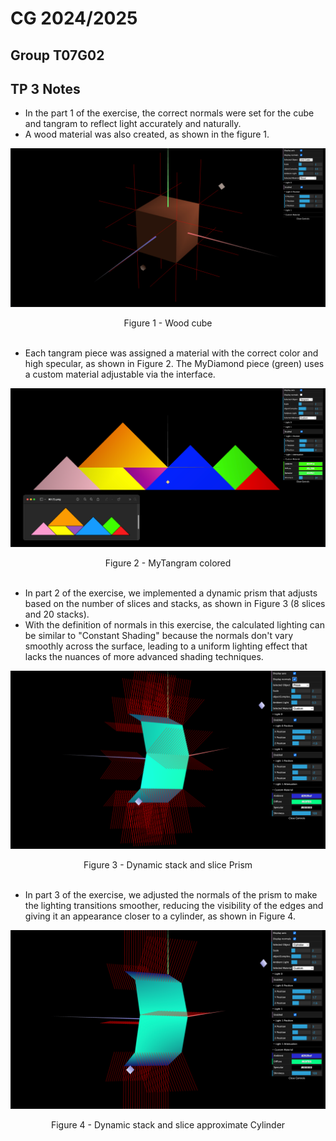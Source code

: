 # CG 2024/2025

## Group T07G02

## TP 3 Notes
- In the part 1 of the exercise, the correct normals were set for the cube and tangram to reflect light accurately and naturally. 
- A wood material was also created, as shown in the figure 1.

![](screenshots/cg-t07g02-tp3-1.png)
<p align="center" justify="center">Figure 1 - Wood cube<br/><br/>


- Each tangram piece was assigned a material with the correct color and high specular, as shown in Figure 2. The MyDiamond piece (green) uses a custom material adjustable via the interface.

![](screenshots/cg-t07g02-tp3-2.png)
<p align="center" justify="center">Figure 2 - MyTangram colored<br/><br/>


- In part 2 of the exercise, we implemented a dynamic prism that adjusts based on the number of slices and stacks, as shown in Figure 3 (8 slices and 20 stacks).
- With the definition of normals in this exercise, the calculated lighting can be similar to "Constant Shading" because the normals don't vary smoothly across the surface, leading to a uniform lighting effect that lacks the nuances of more advanced shading techniques.

![](screenshots/cg-t07g02-tp3-3.png)
<p align="center" justify="center">Figure 3 - Dynamic stack and slice Prism<br/><br/>


- In part 3 of the exercise, we adjusted the normals of the prism to make the lighting transitions smoother, reducing the visibility of the edges and giving it an appearance closer to a cylinder, as shown in Figure 4.

![](screenshots/cg-t07g02-tp3-4.png)
<p align="center" justify="center">Figure 4 - Dynamic stack and slice approximate Cylinder<br/><br/>

